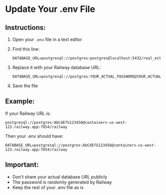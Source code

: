 # Update Your .env File

## Instructions:

1. Open your `.env` file in a text editor

2. Find this line:
   ```
   DATABASE_URL=postgresql://postgres:postgres@localhost:5432/real_estate_db
   ```

3. Replace it with your Railway database URL:
   ```
   DATABASE_URL=postgresql://postgres:YOUR_ACTUAL_PASSWORD@YOUR_ACTUAL_HOST.railway.app:YOUR_PORT/railway
   ```

4. Save the file

## Example:
If your Railway URL is:
```
postgresql://postgres:AbCdEfG123456@containers-us-west-123.railway.app:7654/railway
```

Then your .env should have:
```
DATABASE_URL=postgresql://postgres:AbCdEfG123456@containers-us-west-123.railway.app:7654/railway
```

## Important:
- Don't share your actual database URL publicly
- The password is randomly generated by Railway
- Keep the rest of your .env file as is
